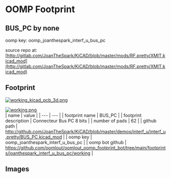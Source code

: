 # OOMP Footprint  
## BUS_PC  by none  
  
oomp key: oomp_joanthespark_interf_u_bus_pc  
  
source repo at: [http://gitlab.com/JoanTheSpark/KiCAD/blob/master/mods/RF.pretty/XMIT.kicad_mod](http://gitlab.com/JoanTheSpark/KiCAD/blob/master/mods/RF.pretty/XMIT.kicad_mod)  
## Footprint  
  
[![working_kicad_pcb_3d.png](working_kicad_pcb_3d_600.png)](working_kicad_pcb_3d.png)  
  
[![working.png](working_600.png)](working.png)  
| name | value | 
| --- | --- | 
| footprint name | BUS_PC | 
| footprint description | Connecteur Bus PC 8 bits | 
| number of pads | 62 | 
| github path | http://github.com/JoanTheSpark/KiCAD/blob/master/demos/interf_u/interf_u.pretty/BUS_PC.kicad_mod | 
| oomp key | oomp_joanthespark_interf_u_bus_pc | 
| oomp bot github | https://github.com/oomlout/oomlout_oomp_footprint_bot/tree/main/footprints/joanthespark_interf_u_bus_pc/working | 
## Images  
